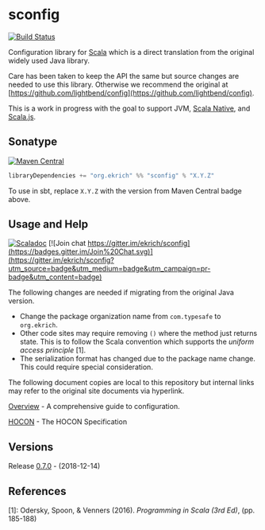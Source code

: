 # sconfig
[![Build Status](https://travis-ci.org/ekrich/sconfig.svg?branch=master)](https://travis-ci.org/ekrich/sconfig)

Configuration library for [Scala](https://www.scala-lang.org/) which is a direct translation 
from the original widely used Java library. 

Care has been taken to keep the API the same but source changes are needed to use this library. 
Otherwise we recommend the original at [https://github.com/lightbend/config](https://github.com/lightbend/config).


This is a work in progress with the goal to support JVM,
[Scala Native](https://scala-native.readthedocs.io/), and [Scala.js](https://www.scala-js.org/).

## Sonatype
[![Maven Central](https://img.shields.io/maven-central/v/org.ekrich/sconfig_2.11.svg)](https://maven-badges.herokuapp.com/maven-central/org.ekrich/sconfig_2.11)

```scala
libraryDependencies += "org.ekrich" %% "sconfig" % "X.Y.Z"
```

To use in sbt, replace `X.Y.Z` with the version from Maven Central badge above.

## Usage and Help
[![Scaladoc](https://www.javadoc.io/badge/org.ekrich/sconfig_2.12.svg?label=scaladoc)](https://www.javadoc.io/doc/org.ekrich/sconfig_2.12)
[![Join chat https://gitter.im/ekrich/sconfig](https://badges.gitter.im/Join%20Chat.svg)](https://gitter.im/ekrich/sconfig?utm_source=badge&utm_medium=badge&utm_campaign=pr-badge&utm_content=badge)

The following changes are needed if migrating from the original Java version.
- Change the package organization name from `com.typesafe` to `org.ekrich`.
- Other code sites may require removing `()` where the method just returns state. This is to 
follow the Scala convention which supports the *uniform access principle* [1].
- The serialization format has changed due to the package name change. This could
require special consideration.

The following document copies are local to this repository but internal links may refer to the
original site documents via hyperlink.

[Overview](docs/original/README.md) - A comprehensive guide to configuration.

[HOCON](docs/original/HOCON.md) - The HOCON Specification

## Versions

Release [0.7.0](https://github.com/ekrich/sconfig/releases/tag/v0.7.0) - (2018-12-14)

## References
[1]: Odersky, Spoon, & Venners (2016). *Programming in Scala (3rd Ed)*, (pp. 185-188)
